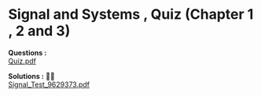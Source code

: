 # Signal and Systems , Quiz (Chapter 1 , 2 and 3)

**Questions :**   
<a href="https://github.com/BitterOcean/IUT/files/4782201/Signal_Test.pdf">Quiz.pdf</a>  



**Solutions :** :metal::sunglasses:   
[Signal_Test_9629373.pdf](https://github.com/BitterOcean/IUT/files/4782208/Signal_Test_9629373.pdf)



